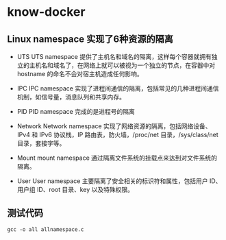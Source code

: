 # know-docker

## Linux namespace 实现了6种资源的隔离
* UTS  UTS namespace 提供了主机名和域名的隔离，这样每个容器就拥有独立的主机名和域名了，在网络上就可以被视为一个独立的节点，在容器中对 hostname 的命名不会对宿主机造成任何影响。

* IPC  IPC namespace 实现了进程间通信的隔离，包括常见的几种进程间通信机制，如信号量，消息队列和共享内存。

* PID  PID namespace 完成的是进程号的隔离

* Network  Network namespace 实现了网络资源的隔离，包括网络设备、IPv4 和 IPv6 协议栈，IP 路由表，防火墙，/proc/net 目录，/sys/class/net 目录，套接字等。

* Mount  mount namespace 通过隔离文件系统的挂载点来达到对文件系统的隔离。

* User  User namespace 主要隔离了安全相关的标识符和属性，包括用户 ID、用户组 ID、root 目录、key 以及特殊权限。

## 测试代码
`gcc -o all allnamespace.c`
